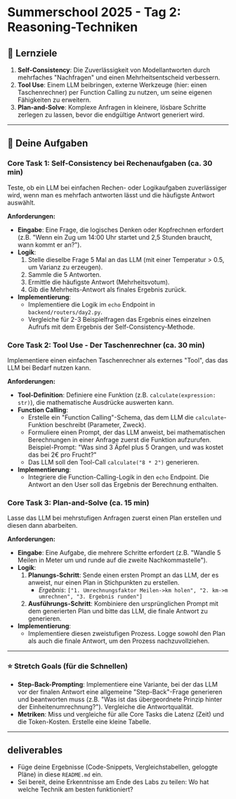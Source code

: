 # Summerschool 2025 - Tag 2: Reasoning-Techniken

## 🎯 Lernziele

1.  **Self-Consistency**: Die Zuverlässigkeit von Modellantworten durch mehrfaches "Nachfragen" und einen Mehrheitsentscheid verbessern.
2.  **Tool Use**: Einem LLM beibringen, externe Werkzeuge (hier: einen Taschenrechner) per Function Calling zu nutzen, um seine eigenen Fähigkeiten zu erweitern.
3.  **Plan-and-Solve**: Komplexe Anfragen in kleinere, lösbare Schritte zerlegen zu lassen, bevor die endgültige Antwort generiert wird.

---

## 🚀 Deine Aufgaben

### Core Task 1: Self-Consistency bei Rechenaufgaben (ca. 30 min)

Teste, ob ein LLM bei einfachen Rechen- oder Logikaufgaben zuverlässiger wird, wenn man es mehrfach antworten lässt und die häufigste Antwort auswählt.

**Anforderungen:**
-   **Eingabe**: Eine Frage, die logisches Denken oder Kopfrechnen erfordert (z.B. "Wenn ein Zug um 14:00 Uhr startet und 2,5 Stunden braucht, wann kommt er an?").
-   **Logik**:
    1.  Stelle dieselbe Frage 5 Mal an das LLM (mit einer Temperatur > 0.5, um Varianz zu erzeugen).
    2.  Sammle die 5 Antworten.
    3.  Ermittle die häufigste Antwort (Mehrheitsvotum).
    4.  Gib die Mehrheits-Antwort als finales Ergebnis zurück.
-   **Implementierung**:
    -   Implementiere die Logik im `echo` Endpoint in `backend/routers/day2.py`.
    -   Vergleiche für 2-3 Beispielfragen das Ergebnis eines einzelnen Aufrufs mit dem Ergebnis der Self-Consistency-Methode.

### Core Task 2: Tool Use - Der Taschenrechner (ca. 30 min)

Implementiere einen einfachen Taschenrechner als externes "Tool", das das LLM bei Bedarf nutzen kann.

**Anforderungen:**
-   **Tool-Definition**: Definiere eine Funktion (z.B. `calculate(expression: str)`), die mathematische Ausdrücke auswerten kann.
-   **Function Calling**:
    -   Erstelle ein "Function Calling"-Schema, das dem LLM die `calculate`-Funktion beschreibt (Parameter, Zweck).
    -   Formuliere einen Prompt, der das LLM anweist, bei mathematischen Berechnungen in einer Anfrage zuerst die Funktion aufzurufen. Beispiel-Prompt: "Was sind 3 Äpfel plus 5 Orangen, und was kostet das bei 2€ pro Frucht?"
    -   Das LLM soll den Tool-Call `calculate("8 * 2")` generieren.
-   **Implementierung**:
    -   Integriere die Function-Calling-Logik in den `echo` Endpoint. Die Antwort an den User soll das Ergebnis der Berechnung enthalten.

### Core Task 3: Plan-and-Solve (ca. 15 min)

Lasse das LLM bei mehrstufigen Anfragen zuerst einen Plan erstellen und diesen dann abarbeiten.

**Anforderungen:**
-   **Eingabe**: Eine Aufgabe, die mehrere Schritte erfordert (z.B. "Wandle 5 Meilen in Meter um und runde auf die zweite Nachkommastelle").
-   **Logik**:
    1.  **Planungs-Schritt**: Sende einen ersten Prompt an das LLM, der es anweist, nur einen Plan in Stichpunkten zu erstellen.
        -   *Ergebnis*: `["1. Umrechnungsfaktor Meilen->km holen", "2. km->m umrechnen", "3. Ergebnis runden"]`
    2.  **Ausführungs-Schritt**: Kombiniere den ursprünglichen Prompt mit dem generierten Plan und bitte das LLM, die finale Antwort zu generieren.
-   **Implementierung**:
    -   Implementiere diesen zweistufigen Prozess. Logge sowohl den Plan als auch die finale Antwort, um den Prozess nachzuvollziehen.

---

### ⭐ Stretch Goals (für die Schnellen)

-   **Step-Back-Prompting**: Implementiere eine Variante, bei der das LLM vor der finalen Antwort eine allgemeine "Step-Back"-Frage generieren und beantworten muss (z.B. "Was ist das übergeordnete Prinzip hinter der Einheitenumrechnung?"). Vergleiche die Antwortqualität.
-   **Metriken**: Miss und vergleiche für alle Core Tasks die Latenz (Zeit) und die Token-Kosten. Erstelle eine kleine Tabelle.

---

##  deliverables

-   Füge deine Ergebnisse (Code-Snippets, Vergleichstabellen, geloggte Pläne) in diese `README.md` ein.
-   Sei bereit, deine Erkenntnisse am Ende des Labs zu teilen: Wo hat welche Technik am besten funktioniert?
